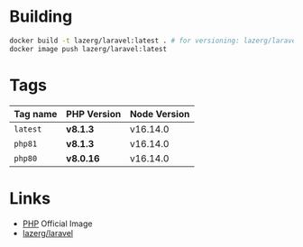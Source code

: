 # Building

```bash
docker build -t lazerg/laravel:latest . # for versioning: lazerg/laravel:php81
docker image push lazerg/laravel:latest
```

# Tags
| Tag name | PHP Version | Node Version |
|----------|-------------|--------------|
| `latest` | **v8.1.3**  | v16.14.0     |
| `php81`  | **v8.1.3**  | v16.14.0     |
| `php80`  | **v8.0.16** | v16.14.0     |

# Links

- [PHP](https://hub.docker.com/_/php) Official Image
- [lazerg/laravel](https://hub.docker.com/r/lazerg/laravel)
